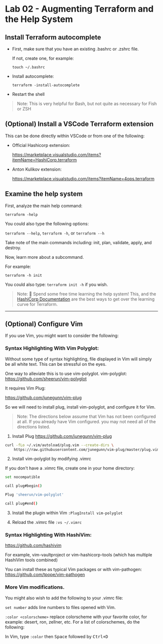 # Lab 02 - Augmenting Terraform and the Help System

## Install Terraform autocomplete

- First, make sure that you have an existing .bashrc or .zshrc file. 
  
  If not, create one, for example:
    
    `touch ~/.bashrc`

- Install autocomplete:

  `terraform -install-autocomplete`

- Restart the shell

> Note: This is very helpful for Bash, but not quite as necessary for Fish or ZSH

## (Optional) Install a VSCode Terraform extension
This can be done directly within VSCode or from one of the following:

- Official Hashicorp extension:

  https://marketplace.visualstudio.com/items?itemName=HashiCorp.terraform

- Anton Kulikov extension:

  https://marketplace.visualstudio.com/items?itemName=4ops.terraform

## Examine the help system
First, analyze the main help command:

`terraform -help`

You could also type the following options: 

`terraform --help`, `terraform -h`, or `terraform --h`

Take note of the main commands including: init, plan, validate, apply, and destroy.

Now, learn more about a subcommand. 

  For example: 
  
  `terraform -h init`

  You could also type: `terraform init -h` if you wish.

> Note: 🧠 Spend some free time learning the help system! This, and the [HashiCorp Documentation](https://developer.hashicorp.com/terraform/docs) are the best ways to get over the learning curve for Terraform.

---

## (Optional) Configure Vim
If you use Vim, you might want to consider the following:

### Syntax Highlighting With Vim Polyglot:
Without some type of syntax highlighting, file displayed in Vim will simply be all white text. This can be stressful on the eyes. 

One way to alleviate this is to use vim-polyglot.
vim-polyglot: https://github.com/sheerun/vim-polyglot

It requires Vim Plug:

https://github.com/junegunn/vim-plug

So we will need to install plug, install vim-polyglot, and configure it for Vim.

> Note: The directions below assume that Vim has not been configured at all. If you already have Vim configured. you may not need all of the directions listed.

1. Install Plug
https://github.com/junegunn/vim-plug
```bash
curl -fLo ~/.vim/autoload/plug.vim --create-dirs \
    https://raw.githubusercontent.com/junegunn/vim-plug/master/plug.vim
```

2. Install vim-polyglot by modifying .vimrc

If you don't have a .vimrc file, create one in your home directory:

```bash
set nocompatible

call plug#begin()

Plug 'sheerun/vim-polyglot'

call plug#end()
```

3. Install the plugin within Vim
`:PlugInstall vim-polyglot`

4. Reload the .vimrc file
`:vs ~/.vimrc`

### Syntax Highlighting With HashiVim:
https://github.com/hashivim

For example, vim-vaultproject or vim-hashicorp-tools (which has multiple HashiVim tools combined)

You can install these as typical Vim packages or with vim-pathogen: https://github.com/tpope/vim-pathogen

### More Vim modifications.

You might also wish to add the following to your .vimrc file:

`set number` adds line numbers to files opened with Vim.

`:color <colorscheme>` replace colorscheme with your favorite color, for example: desert, ron, zellner, etc. For a list of colorschemes, do the following:

In Vim, type `:color` then <kbd>Space</kbd> followed by <kbd>Ctrl+D</kdb>